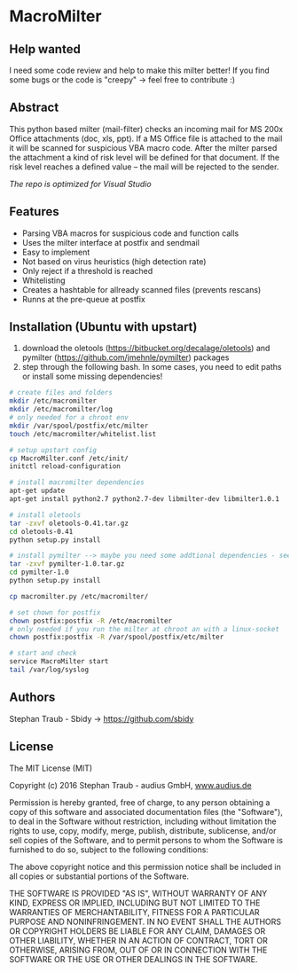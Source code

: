 # MacroMilter
## Help wanted
I need some code review and help to make this milter better! If you find some bugs or the code is "creepy" -> feel free to contribute :)
## Abstract
This python based milter (mail-filter) checks an incoming mail for MS 200x Office attachments (doc, xls, ppt). If a MS Office file is attached to the mail it will be scanned for suspicious VBA macro code. After the milter parsed the attachment a kind of risk level will be defined for that document. If the risk level reaches a defined value – the mail will be rejected to the sender.

*The repo is optimized for Visual Studio*
## Features
* Parsing VBA macros for suspicious code and function calls
* Uses the milter interface at postfix and sendmail
* Easy to implement
* Not based on virus heuristics (high detection rate)
* Only reject if a threshold is reached
* Whitelisting
* Creates a hashtable for allready scanned files (prevents rescans)
* Runns at the pre-queue at postfix

## Installation (Ubuntu with upstart)
1. download the oletools (https://bitbucket.org/decalage/oletools) and pymilter (https://github.com/jmehnle/pymilter) packages
2. step through the following bash. In some cases, you need to edit paths or install some missing dependencies!
```bash
# create files and folders
mkdir /etc/macromilter
mkdir /etc/macromilter/log
# only needed for a chroot env
mkdir /var/spool/postfix/etc/milter
touch /etc/macromilter/whitelist.list

# setup upstart config
cp MacroMilter.conf /etc/init/
initctl reload-configuration

# install macromilter dependencies
apt-get update
apt-get install python2.7 python2.7-dev libmilter-dev libmilter1.0.1

# install oletools
tar -zxvf oletools-0.41.tar.gz
cd oletools-0.41
python setup.py install

# install pymilter --> maybe you need some addtional dependencies - see doc
tar -zxvf pymilter-1.0.tar.gz
cd pymilter-1.0
python setup.py install

cp macromilter.py /etc/macromilter/

# set chown for postfix
chown postfix:postfix -R /etc/macromilter
# only needed if you run the milter at chroot an with a linux-socket
chown postfix:postfix -R /var/spool/postfix/etc/milter 

# start and check
service MacroMilter start
tail /var/log/syslog
```
## Authors
Stephan Traub - Sbidy -> https://github.com/sbidy

## License
The MIT License (MIT)

Copyright (c) 2016 Stephan Traub - audius GmbH, www.audius.de

Permission is hereby granted, free of charge, to any person obtaining a copy
of this software and associated documentation files (the "Software"), to deal
in the Software without restriction, including without limitation the rights
to use, copy, modify, merge, publish, distribute, sublicense, and/or sell
copies of the Software, and to permit persons to whom the Software is
furnished to do so, subject to the following conditions:

The above copyright notice and this permission notice shall be included in all
copies or substantial portions of the Software.
 
THE SOFTWARE IS PROVIDED "AS IS", WITHOUT WARRANTY OF ANY KIND, EXPRESS OR
IMPLIED, INCLUDING BUT NOT LIMITED TO THE WARRANTIES OF MERCHANTABILITY,
FITNESS FOR A PARTICULAR PURPOSE AND NONINFRINGEMENT. IN NO EVENT SHALL THE
AUTHORS OR COPYRIGHT HOLDERS BE LIABLE FOR ANY CLAIM, DAMAGES OR OTHER
LIABILITY, WHETHER IN AN ACTION OF CONTRACT, TORT OR OTHERWISE, ARISING FROM,
OUT OF OR IN CONNECTION WITH THE SOFTWARE OR THE USE OR OTHER DEALINGS IN THE
SOFTWARE.
